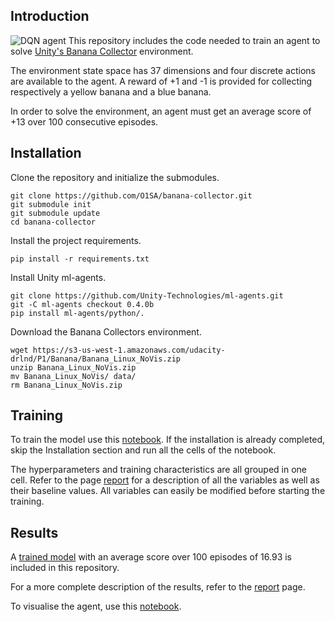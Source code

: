 ## Introduction 
![DQN agent](assets/show_result.gif)
This repository includes the code needed to train an agent to solve [Unity's Banana Collector](https://github.com/Unity-Technologies/ml-agents/blob/master/docs/Learning-Environment-Examples.md) environment.

The environment state space has 37 dimensions and four discrete actions are available to the agent. A reward of +1 and -1 is provided for collecting respectively a yellow banana and a blue banana.

In order to solve the environment, an agent must get an average score of +13 over 100 consecutive episodes.

## Installation
Clone the repository and initialize the submodules.
```
git clone https://github.com/O1SA/banana-collector.git
git submodule init 
git submodule update
cd banana-collector 
```
Install the project requirements.
```
pip install -r requirements.txt
```

Install Unity ml-agents.
```
git clone https://github.com/Unity-Technologies/ml-agents.git
git -C ml-agents checkout 0.4.0b
pip install ml-agents/python/.
```

Download the Banana Collectors environment.
```
wget https://s3-us-west-1.amazonaws.com/udacity-drlnd/P1/Banana/Banana_Linux_NoVis.zip
unzip Banana_Linux_NoVis.zip
mv Banana_Linux_NoVis/ data/
rm Banana_Linux_NoVis.zip
```

## Training 
To train the model use this [notebook](Train_DQN.ipynb). If the installation is already completed, skip the Installation section and run all the cells of the notebook. 

The hyperparameters and training characteristics are all grouped in one cell. Refer to the page [report](Report.md) for a description of all the variables as well as their baseline values. All variables can easily be modified before starting the training.

## Results 
A [trained model](saved_models/model_dqn.ckpt) with an average score over 100 episodes of 16.93 is included in this repository.

For a more complete description of the results, refer to the [report](Report.md) page. 

To visualise the agent, use this [notebook](Result_DQN.ipynb).